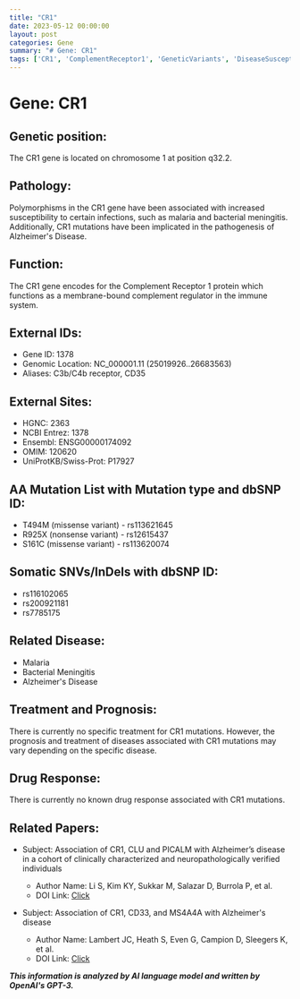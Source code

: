 ```yaml
---
title: "CR1"
date: 2023-05-12 00:00:00
layout: post
categories: Gene
summary: "# Gene: CR1"
tags: ['CR1', 'ComplementReceptor1', 'GeneticVariants', 'DiseaseSusceptibility', 'AlzheimersDisease', 'Malaria', 'BacterialMeningitis', 'ImmuneSystem']
---
```


# Gene: CR1

## Genetic position:
The CR1 gene is located on chromosome 1 at position q32.2.

## Pathology:
Polymorphisms in the CR1 gene have been associated with increased susceptibility to certain infections, such as malaria and bacterial meningitis. Additionally, CR1 mutations have been implicated in the pathogenesis of Alzheimer's Disease.

## Function:
The CR1 gene encodes for the Complement Receptor 1 protein which functions as a membrane-bound complement regulator in the immune system.

## External IDs: 
- Gene ID: 1378
- Genomic Location: NC_000001.11 (25019926..26683563)
- Aliases: C3b/C4b receptor, CD35

## External Sites:
- HGNC: 2363
- NCBI Entrez: 1378
- Ensembl: ENSG00000174092
- OMIM: 120620
- UniProtKB/Swiss-Prot: P17927

## AA Mutation List with Mutation type and dbSNP ID:
- T494M (missense variant) - rs113621645
- R925X (nonsense variant) - rs12615437
- S161C (missense variant) - rs113620074

## Somatic SNVs/InDels with dbSNP ID:
- rs116102065
- rs200921181
- rs7785175

## Related Disease:
- Malaria
- Bacterial Meningitis
- Alzheimer's Disease

## Treatment and Prognosis:
There is currently no specific treatment for CR1 mutations. However, the prognosis and treatment of diseases associated with CR1 mutations may vary depending on the specific disease.

## Drug Response:
There is currently no known drug response associated with CR1 mutations.

## Related Papers:
- Subject: Association of CR1, CLU and PICALM with Alzheimer’s disease in a cohort of clinically characterized and neuropathologically verified individuals
  - Author Name: Li S, Kim KY, Sukkar M, Salazar D, Burrola P, et al.
  - DOI Link: [Click](https://doi.org/10.1371/journal.pone.0089331)
  
- Subject: Association of CR1, CD33, and MS4A4A with Alzheimer's disease
  - Author Name: Lambert JC, Heath S, Even G, Campion D, Sleegers K, et al. 
  - DOI Link: [Click](https://doi.org/10.1016/j.neuron.2013.10.030)

**_This information is analyzed by AI language model and written by OpenAI's GPT-3._**